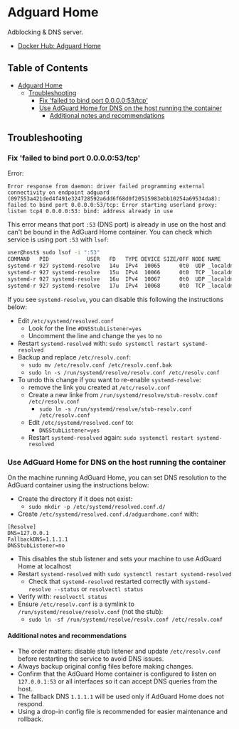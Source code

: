 # Adguard Home <!-- omt in toc -->

Adblocking & DNS server.

- [Docker Hub: Adguard Home](https://hub.docker.com/r/adguard/adguardhome)

## Table of Contents <!-- omit in toc -->

- [Adguard Home ](#adguard-home-)
  - [Troubleshooting](#troubleshooting)
    - [Fix 'failed to bind port 0.0.0.0:53/tcp'](#fix-failed-to-bind-port-000053tcp)
    - [Use AdGuard Home for DNS on the host running the container](#use-adguard-home-for-dns-on-the-host-running-the-container)
      - [Additional notes and recommendations](#additional-notes-and-recommendations)

## Troubleshooting

### Fix 'failed to bind port 0.0.0.0:53/tcp'

Error:

```shell
Error response from daemon: driver failed programming external connectivity on endpoint adguard (097553a421ded4f491e324728592a6dd6f68d0f20515983ebb10254a69534da8): failed to bind port 0.0.0.0:53/tcp: Error starting userland proxy: listen tcp4 0.0.0.0:53: bind: address already in use
```

This error means that port `:53` (DNS port) is already in use on the host and can't be bound in the AdGuard Home container. You can check which service is using port `:53` with `lsof`:

```bash
user@host$ sudo lsof -i ":53"
COMMAND   PID            USER   FD   TYPE DEVICE SIZE/OFF NODE NAME
systemd-r 927 systemd-resolve   14u  IPv4  10065      0t0  UDP _localdnsstub:domain 
systemd-r 927 systemd-resolve   15u  IPv4  10066      0t0  TCP _localdnsstub:domain (LISTEN)
systemd-r 927 systemd-resolve   16u  IPv4  10067      0t0  UDP _localdnsproxy:domain 
systemd-r 927 systemd-resolve   17u  IPv4  10068      0t0  TCP _localdnsproxy:domain (LISTEN)
```

If you see `systemd-resolve`, you can disable this following the instructions below:

- Edit `/etc/systemd/resolved.conf`
  - Look for the line `#DNSStubListener=yes`
  - Uncomment the line and change the `yes` to `no`
- Restart `systemd-resolved` with: `sudo systemctl restart systemd-resolved`
- Backup and replace `/etc/resolv.conf`:
  - `sudo mv /etc/resolv.conf /etc/resolv.conf.bak`
  - `sudo ln -s /run/systemd/resolve/resolv.conf /etc/resolv.conf `
- To undo this change if you want to re-enable `systemd-resolve`:
  - remove the link you created at `/etc/resolv.conf`
  - Create a new linke from `/run/systemd/resolve/stub-resolv.conf /etc/resolv.conf`
    - `sudo ln -s /run/systemd/resolve/stub-resolv.conf /etc/resolv.conf`
  - Edit `/etc/systemd/resolved.conf` to:
    - `DNSStubListener=yes`
  - Restart `systemd-resolved` again: `sudo systemctl restart systemd-resolved`

### Use AdGuard Home for DNS on the host running the container

On the machine running AdGuard Home, you can set DNS resolution to the AdGuard container using the instructions below:

- Create the directory if it does not exist:
  - `sudo mkdir -p /etc/systemd/resolved.conf.d/`
- Create `/etc/systemd/resolved.conf.d/adguardhome.conf` with:

```plaintext
[Resolve]
DNS=127.0.0.1
FallbackDNS=1.1.1.1
DNSStubListener=no
```
  - This disables the stub listener and sets your machine to use AdGuard Home at localhost
- Restart `systemd-resolved` with `sudo systemctl restart systemd-resolved`
  - Check that `systemd-resolved` restarted correctly with `systemd-resolve --status` or  `resolvectl status`
- Verify with: `resolvectl status`
- Ensure `/etc/resolv.conf` is a symlink to `/run/systemd/resolve/resolv.conf` (not the stub):
  - `sudo ln -sf /run/systemd/resolve/resolv.conf /etc/resolv.conf`

#### Additional notes and recommendations

- The order matters: disable stub listener and update `/etc/resolv.conf` before restarting the service to avoid DNS issues.
- Always backup original config files before making changes.
- Confirm that the AdGuard Home container is configured to listen on `127.0.0.1:53` or all interfaces so it can accept DNS queries from the host.
- The fallback DNS `1.1.1.1` will be used only if AdGuard Home does not respond.
- Using a drop-in config file is recommended for easier maintenance and rollback.
